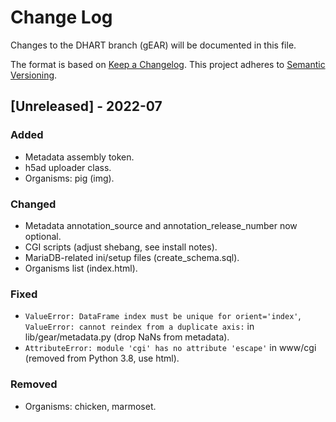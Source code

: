 # Change Log

Changes to the DHART branch (gEAR) will be documented in this file.

The format is based on [Keep a Changelog](http://keepachangelog.com/).
This project adheres to [Semantic Versioning](http://semver.org/).

## [Unreleased] - 2022-07

### Added
- Metadata assembly token.
- h5ad uploader class.
- Organisms: pig (img).

### Changed
- Metadata annotation_source and annotation_release_number now optional.
- CGI scripts (adjust shebang, see install notes).
- MariaDB-related ini/setup files (create_schema.sql).
- Organisms list (index.html).

### Fixed
- `ValueError: DataFrame index must be unique for orient='index'`, `ValueError: cannot reindex from a duplicate axis:` in lib/gear/metadata.py (drop NaNs from metadata).
- `AttributeError: module 'cgi' has no attribute 'escape'` in www/cgi (removed from Python 3.8, use html).

### Removed
- Organisms: chicken, marmoset.
